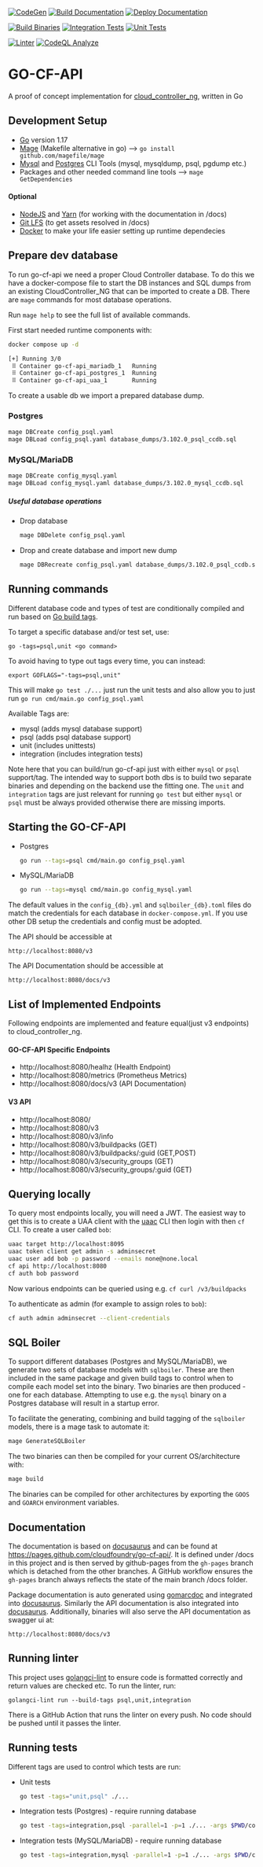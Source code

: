 [![CodeGen](https://github.com/cloudfoundry/go-cf-api/actions/workflows/code-gen.yml/badge.svg)](https://github.com/cloudfoundry/go-cf-api/actions/workflows/code-gen.yml)
[![Build Documentation](https://github.com/cloudfoundry/go-cf-api/actions/workflows/build-docs.yml/badge.svg)](https://github.com/cloudfoundry/go-cf-api/actions/workflows/build-docs.yml)
[![Deploy Documentation](https://github.com/cloudfoundry/go-cf-api/actions/workflows/deploy-docs.yml/badge.svg)](https://github.com/cloudfoundry/go-cf-api/actions/workflows/deploy-docs.yml)

[![Build Binaries](https://github.com/cloudfoundry/go-cf-api/actions/workflows/build-binaries.yml/badge.svg)](https://github.com/cloudfoundry/go-cf-api/actions/workflows/build-binaries.yml)
[![Integration Tests](https://github.com/cloudfoundry/go-cf-api/actions/workflows/integration-tests.yml/badge.svg)](https://github.com/cloudfoundry/go-cf-api/actions/workflows/integration-tests.yml)
[![Unit Tests](https://github.com/cloudfoundry/go-cf-api/actions/workflows/unit-tests.yml/badge.svg)](https://github.com/cloudfoundry/go-cf-api/actions/workflows/unit-tests.yml)

[![Linter](https://github.com/cloudfoundry/go-cf-api/actions/workflows/lint.yml/badge.svg)](https://github.com/cloudfoundry/go-cf-api/actions/workflows/lint.yml)
[![CodeQL Analyze](https://github.com/cloudfoundry/go-cf-api/actions/workflows/codeql-analysis.yml/badge.svg)](https://github.com/cloudfoundry/go-cf-api/actions/workflows/codeql-analysis.yml)

# GO-CF-API
A proof of concept implementation for [cloud_controller_ng](https://github.com/cloudfoundry/cloud_controller_ng), written in Go

## Development Setup
- [Go](https://golang.org/dl) version 1.17
- [Mage](https://github.com/magefile/mage) (Makefile alternative in go) --> `go install github.com/magefile/mage`
- [Mysql](https://mariadb.com/kb/en/mysql-command-line-client/) and [Postgres](https://www.postgresql.org/docs/13/app-psql.html) CLI Tools (mysql, mysqldump, psql, pgdump etc.)
- Packages and other needed command line tools --> `mage GetDependencies`
#### Optional
- [NodeJS](https://nodejs.org/en/) and [Yarn](https://yarnpkg.com/) (for working with the documentation in /docs)
- [Git LFS](https://git-lfs.github.com/) (to get assets resolved in /docs)
- [Docker](https://www.docker.com/) to make your life easier setting up runtime dependecies

## Prepare dev database
To run go-cf-api we need a proper Cloud Controller database.
To do this we have a docker-compose file to start the DB instances and SQL dumps from an existing CloudController_NG that can be imported to create a DB.
There are `mage` commands for most database operations.

Run `mage help` to see the full list of available commands.

First start needed runtime components with:
```bash
docker compose up -d 

[+] Running 3/0
 ⠿ Container go-cf-api_mariadb_1   Running                                                                                                                                                                                                                                                                   0.0s
 ⠿ Container go-cf-api_postgres_1  Running                                                                                                                                                                                                                                                                   0.0s
 ⠿ Container go-cf-api_uaa_1       Running 
```
To create a usable db we import a prepared database dump.
### Postgres
```bash
mage DBCreate config_psql.yaml
mage DBLoad config_psql.yaml database_dumps/3.102.0_psql_ccdb.sql
```

### MySQL/MariaDB
```bash
mage DBCreate config_mysql.yaml
mage DBLoad config_mysql.yaml database_dumps/3.102.0_mysql_ccdb.sql
```

##### Useful database operations
* Drop database
	```bash
	mage DBDelete config_psql.yaml
	```
* Drop and create database and import new dump
	```bash
	mage DBRecreate config_psql.yaml database_dumps/3.102.0_psql_ccdb.sql
	```

## Running commands
Different database code and types of test are conditionally compiled and run based on [Go build tags](https://pkg.go.dev/cmd/go#hdr-Build_constraints).

To target a specific database and/or test set, use:
```
go -tags=psql,unit <go command>
```

To avoid having to type out tags every time, you can instead:
```
export GOFLAGS="-tags=psql,unit"
```

This will make `go test ./...` just run the unit tests and also allow you to just run `go run cmd/main.go config_psql.yaml`

Available Tags are:
- mysql (adds mysql database support)
- psql (adds psql database support)
- unit (includes unittests)
- integration (includes integration tests)

Note here that you can build/run go-cf-api just with either `mysql` or `psql` support/tag.
The intended way to support both dbs is to build two separate binaries and depending on the backend use the fitting one.
The `unit` and `integration` tags are just relevant for running `go test` but either `mysql` or `psql` must be always provided otherwise there are missing imports. 

## Starting the GO-CF-API
* Postgres
	```bash
	go run --tags=psql cmd/main.go config_psql.yaml
	```
* MySQL/MariaDB
	```bash
	go run --tags=mysql cmd/main.go config_mysql.yaml
	```

The default values in the `config_{db}.yml` and `sqlboiler_{db}.toml` files do match the credentials for each database in `docker-compose.yml`.
If you use other DB setup the credentials and config must be adopted.

The API should be accessible at
```
http://localhost:8080/v3
```

The API Documentation should be accessible at
```
http://localhost:8080/docs/v3
```

## List of Implemented Endpoints
Following endpoints are implemented and feature equal(just v3 endpoints) to cloud_controller_ng.


#### GO-CF-API Specific Endpoints
- http://localhost:8080/healhz (Health Endpoint)
- http://localhost:8080/metrics (Prometheus Metrics)
- http://localhost:8080/docs/v3 (API Documentation)
#### V3 API
- http://localhost:8080/
- http://localhost:8080/v3
- http://localhost:8080/v3/info
- http://localhost:8080/v3/buildpacks (GET)
- http://localhost:8080/v3/buildpacks/:guid (GET,POST)
- http://localhost:8080/v3/security_groups (GET)
- http://localhost:8080/v3/security_groups/:guid (GET)


## Querying locally
To query most endpoints locally, you will need a JWT. The easiest way to get this is to create a UAA client with the [uaac](https://github.com/cloudfoundry/cf-uaac) CLI then login with then `cf` CLI. To create a user called `bob`:
```bash
uaac target http://localhost:8095
uaac token client get admin -s adminsecret
uaac user add bob -p password --emails none@none.local
cf api http://localhost:8080
cf auth bob password
```

Now various endpoints can be queried using e.g. `cf curl /v3/buildpacks`

To authenticate as admin (for example to assign roles to `bob`):
```bash
cf auth admin adminsecret --client-credentials
```

## SQL Boiler
To support different databases (Postgres and MySQL/MariaDB), we generate two sets of database models with `sqlboiler`. These are then included in the same package and given build tags to control when to compile each model set into the binary. Two binaries are then produced - one for each database. Attempting to use e.g. the `mysql` binary on a Postgres database will result in a startup error.

To facilitate the generating, combining and build tagging of the `sqlboiler` models, there is a mage task to automate it:
```bash
mage GenerateSQLBoiler
```

The two binaries can then be compiled for your current OS/architecture with:
```bash
mage build
```

The binaries can be compiled for other architectures by exporting the `GOOS` and `GOARCH` environment variables.

## Documentation

The documentation is based on [docusaurus]() and can be found at https://pages.github.com/cloudfoundry/go-cf-api/.
It is defined under /docs in this project and is then served by github-pages from the `gh-pages` branch which is detached from the other branches.
A GitHub workflow ensures the `gh-pages` branch always reflects the state of the main branch /docs folder.

Package documentation is auto generated using [gomarcdoc]() and integrated into [docusaurus]().
Similarly the API documentation is also integrated into [docusaurus]().
Additionally, binaries will also serve the API documentation as swagger ui at:
```
http://localhost:8080/docs/v3
```

## Running linter
This project uses [golangci-lint](https://golangci-lint.run/) to ensure code is formatted correctly and return values are checked etc.
To run the linter, run:
```
golangci-lint run --build-tags psql,unit,integration
```

There is a GitHub Action that runs the linter on every push. No code should be pushed until it passes the linter.

## Running tests
Different tags are used to control which tests are run:
* Unit tests
	```bash
	go test -tags="unit,psql" ./...
	```
* Integration tests (Postgres) - require running database
	```bash
	go test -tags=integration,psql -parallel=1 -p=1 ./... -args $PWD/config_psql.yaml
	```
* Integration tests (MySQL/MariaDB) - require running database
	```bash
	go test -tags=integration,mysql -parallel=1 -p=1 ./... -args $PWD/config_mysql.yaml
	```